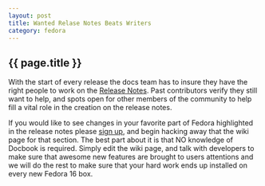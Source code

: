 ```yaml
---
layout: post
title: Wanted Relase Notes Beats Writers
category: fedora 
---
```


{{ page.title }}
----------------
With the start of every release the docs team has to insure they have the right people to work on the [Release Notes][1]. Past contributors verify they still want to help, and spots open for other members of the community to help fill a vital role in the creation on the release notes.

If you would like to see changes in your favorite part of Fedora highlighted in the release notes please [sign up][2], and begin hacking away that the wiki page for that section. The best part about it is that NO knowledge of Docbook is required. Simply edit the wiki page, and talk with developers to make sure that awesome new features are brought to users attentions and we will do the rest to make sure that your hard work ends up installed on every new Fedora 16 box.

[1]: http://docs.fedoraproject.org/en-US/Fedora/15/html/Release_Notes/index.html
[2]: https://fedoraproject.org/wiki/Category:Documentation_beats
